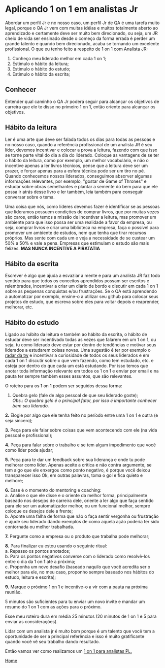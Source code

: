 # Aplicando 1 on 1 em analistas Jr

Abordar um perfil Jr e no nosso caso, um perfil Jr de QA é uma tarefa muito legal, porque o QA Jr vem com muitas idéias e muitos totalmente aberto ao aprendizado e certamente deve ser muito bem direcionado, ou seja, um JR cheio de vida ser ensinado desde o começo da forma errada é perder um grande talento e quando bem direcionado, acaba se tornando um excelente profissional. O que eu tenho feito a respeito de 1 on 1 com Analista JR:

1. Conheço meu liderado melhor em cada 1 on 1;
2. Estimulo o hábito da leitura;
3. Estimulo o hábito do estudo;
4. Estimulo o hábito da escrita;

## Conhecer

Entender qual caminho o QA Jr poderá seguir para alcançar os objetivos de carreira que ele te disse no primeiro 1 on 1, então oriente para alcançar os objetivos.

## Hábito da leitura

Ler é uma arte que deve ser falada todos os dias para todas as pessoas e no nosso caso, quando a referência profissional de um analista JR é seu líder, devemos incentivar e colocar a prova a leitura, fazendo com que isso se torne parte vital do dia a dia do liderado. Coloque as vantagens de se ter o hábito da leitura, como por exemplo, um melhor vocabulário, e não o incentive apenas a ler livros técnicos, pense que a leitura deve ser um prazer, e forçar apenas para a esfera técnica pode ser um tiro no pé. Quando conhecemos nossos liderados, conseguimos absorver algumas informações relevantes, por exemplo, "gostar de Game of Thrones" e estudar sobre obras semelhantes e plantar a semente do bem para que ele possa ir atrás desse livro e ler também, leia também para conseguir conversar sobre o tema.

Uma coisa que nós, como líderes devemos fazer é identificar se as pessoas que lideramos possuem condições de comprar livros, que por muitas vezes são caros, então temos a missão de incentivar a leitura, mas promover um ambiente para que isso possa ser uma realidade a favor da empresa, ou seja, comprar livros e criar uma biblioteca na empresa, faça o possível para promover um ambiente de estudos, nem que tenha que tirar recursos próprios. Mas sente com cada um e veja a necessidade de se custear um 50% a 50% e vale a pena. Empresas que estimulam o estudo são mais felizes. **MAS NUNCA INCENTIVE A PIRATATIA**

## Hábito da escrita

Escrever é algo que ajuda a esvaziar a mente e para um analista JR faz todo sentido para que todos os conceitos aprendidos possam ser escritos e relembrados, incentivar a criar um diário de bordo e discutir em cada 1 on 1 sobre as pequenas conquistas e/ou frustrações. Se o QA está aprendendo a automatizar por exemplo, ensine-o a utilizar seu github para colocar seus projetos de estudo, que escreva sobre eles para voltar depois e reaprender, melhorar, etc.

## Hábito do estudo

Ligado ao hábito da leitura e também ao hábito da escrita, o hábito de estudar deve ser incentivado todas as vezes que falarem em um 1 on 1, ou seja, tu como liderado deve estar por dentro de tendências e motivar seus liderados a estudarem coisas novas. Uma sugestão é ter por exemplo o [radar da tw](https://www.thoughtworks.com/radar) e incentivar a curiosidade de todos os seus liderados e em cada 1 on 1 discutir sobre o que vem fazendo, como tem estudado, etc. e esteja por dentro do que cada um está estudando. Por isso temos que anotar toda informação relevante em todos os 1 on 1 e enviar por email e na pauta ter sempre também esses assuntos, que são relevantes.

O roteiro para os 1 on 1 podem ser seguidos dessa forma:

1. Quebra gelo (fale de algo pessoal de que seu liderado goste);  
*Obs.: O quebra gelo é o principal fator, por isso é importante conhecer bem seu liderado.*

**2.** Elogie por algo que ele tenha feito no período entre uma 1 on 1 e outra (e seja sincero);  

**3.** Peça para ele falar sobre coisas que vem acontecendo com ele (na vida pessoal e profissional);  

**4.** Peça para falar sobre o trabalho e se tem algum impedimento que você como líder pode ajudar;  

**5.** Peça para te dar um feedback sobre sua liderança e onde tu pode melhorar como líder. Apenas aceite a crítica e não contra argumente, se tem algo que ele enxergou como ponto negativo, é porque você deixou transparecer isso Ok, em outras palavras, toma o gol e fica quieto e melhore;  

**6.** Esse é o momento do mentoring e coaching:    
a. Analise o que ele disse e o oriente da melhor forma, principalmente baseado nos desejos de carreira dele, oriente a ler algo que faça sentido para ele ser um automatizador melhor, ou um funcional melhor, sempre coloque os desejos dele a frente;  
b. Aponte uma falha de forma que não o faça sentir vergonha ou frustração e ajude seu liderado dando exemplos de como aquela ação poderia ter sido contornada ou melhor trabalhada. 

**7.** Pergunte como a empresa ou o produto que trabalha pode melhorar;  

**8.** Para finalizar eu estou usando o seguinte ritual:  
a. Repasso os pontos anotados;  
b. Para os pontos negativos converse com o liderado como resolvê-los entre o dia da 1 on 1 até a próxima;  
c. Proponha um novo desafio (baseado naquilo que você acredita ser o melhor para ele, no meu caso, proponho sempre baseado nos hábitos do estudo, leitura e escrita);  

**9.** Marque o próximo 1 on 1 e incentive-o a vir com a pauta na próxima reunião.

5 minutos são suficientes para tu enviar um novo invite e mandar um resumo do 1 on 1 com as ações para o próximo.

Esse meu roteiro dura em média 25 minutos (20 minutos de 1 on 1 e 5 para enviar as considerações).

Lidar com um analista jr é muito bom porque é um talento que você tem a oportunidade de ser a principal referência e isso é muito gratificante quando você vê seu trabalho dando resultado.

Então vamos ver como realizamos um [1 on 1 para analistas PL.](https://github.com/thiagomarquessp/1-on-1-melhorando-qas/blob/master/1-1-analista-pleno.md)

[Home](https://github.com/thiagomarquessp/1-on-1-melhorando-qas)
